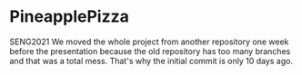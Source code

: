 # PineapplePizza
SENG2021
We moved the whole project from another repository one week before the presentation because the old repository has too many branches and that was a total mess. That's why the initial commit is only 10 days ago.
